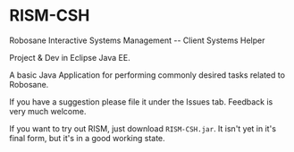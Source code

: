 RISM-CSH
========

Robosane Interactive Systems Management -- Client Systems Helper

Project & Dev in Eclipse Java EE.

A basic Java Application for performing commonly desired tasks related to Robosane.

If you have a suggestion please file it under the Issues tab. Feedback is very much welcome.

If you want to try out RISM, just download `RISM-CSH.jar`. It isn't yet in it's final form, but it's in a good working state.

